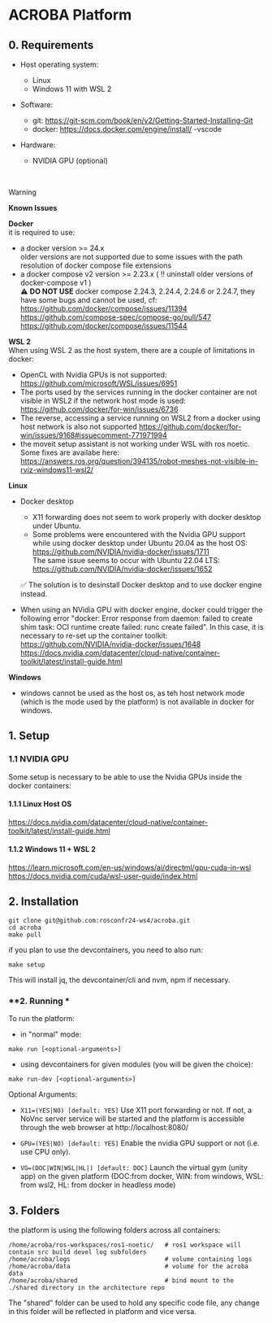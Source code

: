 # **ACROBA Platform**

## **0. Requirements** 

* Host operating system:
    - Linux
    - Windows 11 with WSL 2 
* Software: 
    - git: 
        https://git-scm.com/book/en/v2/Getting-Started-Installing-Git
    - docker:
        https://docs.docker.com/engine/install/
    -vscode

* Hardware: 
    - NVIDIA GPU (optional)

<br>

>[!WARNING]
> **Known Issues**<br>
> 
> **Docker**<br>
> it is required to use:
> - a docker version >= 24.x <br>
> older versions are not supported due to some issues with the path resolution of docker compose file extensions<br>
> - a docker compose v2 version >= 2.23.x ( :bangbang: uninstall older versions of docker-compose v1 ) <br>
> :warning: **DO NOT USE** docker compose 2.24.3, 2.24.4, 2.24.6 or 2.24.7, they have some bugs and cannot be used, cf:<br>
> https://github.com/docker/compose/issues/11394 <br>
> https://github.com/compose-spec/compose-go/pull/547 <br>
> https://github.com/docker/compose/issues/11544 <br>
> 
>
> **WSL 2**<br>
> When using WSL 2 as the host system, there are a couple of limitations in docker:  
> - OpenCL with Nvidia GPUs is not supported:
>       https://github.com/microsoft/WSL/issues/6951
> - The ports used by the services running in the docker container are not 
>   visible in WSL2 if the network host mode is used:  
>   https://github.com/docker/for-win/issues/6736 
> - The reverse, accessing a service running on WSL2 from a docker using 
>   host network is also not supported
>   https://github.com/docker/for-win/issues/9168#issuecomment-771971994 
> - the moveit setup assistant is not working under WSL with ros noetic. Some fixes are availabe here: 
>   https://answers.ros.org/question/394135/robot-meshes-not-visible-in-rviz-windows11-wsl2/
>
>
> **Linux**<br>
> - Docker desktop
>   * X11 forwarding does not seem to work properly with docker desktop under Ubuntu. 
>   * Some problems were encountered with the Nvidia GPU support while using docker desktop under Ubuntu 20.04 as the host OS: <br>
>     https://github.com/NVIDIA/nvidia-docker/issues/1711 <br>
>     The same issue seems to occur with Ubuntu 22.04 LTS: <br>
>     https://github.com/NVIDIA/nvidia-docker/issues/1652 <br>
> 
>   :white_check_mark: The solution is to desinstall Docker desktop and to use docker engine instead. 
>
> - When using an NVidia GPU with docker engine, docker could trigger the following error "docker: Error response from daemon: failed to create shim task: OCI runtime create failed: runc create failed". In this case, it is necessary to re-set up the container toolkit: <br>
> https://github.com/NVIDIA/nvidia-docker/issues/1648 <br>
> https://docs.nvidia.com/datacenter/cloud-native/container-toolkit/latest/install-guide.html
> 
>
> **Windows**<br>
> - windows cannot be used as the host os, as teh host network mode (which is the mode used by the platform) is not available in docker for windows.


## **1. Setup**

### 1.1 NVIDIA GPU 

Some setup is necessary to be able to use the Nvidia GPUs inside the docker containers:

#### 1.1.1 Linux Host OS 

https://docs.nvidia.com/datacenter/cloud-native/container-toolkit/latest/install-guide.html

#### 1.1.2 Windows 11 + WSL 2

https://learn.microsoft.com/en-us/windows/ai/directml/gpu-cuda-in-wsl<br>
https://docs.nvidia.com/cuda/wsl-user-guide/index.html


## **2. Installation**

```
git clone git@github.com:rosconfr24-ws4/acroba.git
cd acroba
make pull
```

if you plan to use the devcontainers, you need to also run: 
```
make setup
```
This will install jq, the devcontainer/cli and nvm, npm if necessary.  

### **2. Running *

To run the platform: 

- in "normal" mode: 
```
make run [<optional-arguments>]
```

- using devcontainers for given modules (you will be given the choice): 
```
make run-dev [<optional-arguments>]
```

Optional Arguments: 
*  `X11=(YES|NO) [default: YES]` Use X11 port forwarding or not. If not, a NoVnc server service will be started and the platform is accessible through the web browser at http://localhost:8080/

* `GPU=(YES|NO) [default: YES]` Enable the nvidia GPU support or not (i.e. use CPU only). 

* `VG=(DOC|WIN|WSL|HL|) [default: DOC]` Launch the virtual gym (unity app) on the given platform (DOC:from docker, WIN: from windows, WSL: from wsl2, HL: from docker in headless mode)

## **3. Folders** 

the platform is using the following folders across all containers:

```
/home/acroba/ros-workspaces/ros1-noetic/   # ros1 workspace will contain src build devel log subfolders
/home/acroba/logs                          # volume containing logs 
/home/acroba/data                          # volume for the acroba data
/home/acroba/shared                        # bind mount to the ./shared directory in the architecture repo
```
  
The "shared" folder can be used to hold any specific code file, any change in this folder will be reflected in platform and vice versa.

